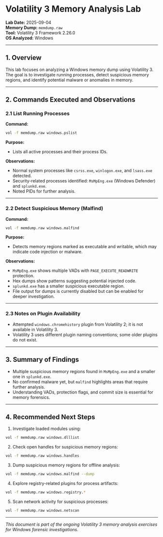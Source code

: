 # Volatility 3 Memory Analysis Lab

**Lab Date:** 2025-09-04  
**Memory Dump:** `memdump.raw`  
**Tool:** Volatility 3 Framework 2.26.0  
**OS Analyzed:** Windows

---

## 1. Overview

This lab focuses on analyzing a Windows memory dump using Volatility 3. The goal is to investigate running processes, detect suspicious memory regions, and identify potential malware or anomalies in memory.

---

## 2. Commands Executed and Observations

### 2.1 List Running Processes
**Command:**
```bash
vol -f memdump.raw windows.pslist
```
**Purpose:**
- Lists all active processes and their process IDs.

**Observations:**
- Normal system processes like `csrss.exe`, `winlogon.exe`, and `lsass.exe` detected.
- Security-related processes identified: `MsMpEng.exe` (Windows Defender) and `splunkd.exe`.
- Noted PIDs for further analysis.

---

### 2.2 Detect Suspicious Memory (Malfind)
**Command:**
```bash
vol -f memdump.raw windows.malfind
```
**Purpose:**
- Detects memory regions marked as executable and writable, which may indicate code injection or malware.

**Observations:**
- `MsMpEng.exe` shows multiple VADs with `PAGE_EXECUTE_READWRITE` protection.
- Hex dumps show patterns suggesting potential injected code.
- `splunkd.exe` has a smaller suspicious executable region.
- File output for dumps is currently disabled but can be enabled for deeper investigation.

---

### 2.3 Notes on Plugin Availability
- Attempted `windows.chromehistory` plugin from Volatility 2; it is not available in Volatility 3.
- Volatility 3 uses different plugin naming conventions; some older plugins do not exist.

---

## 3. Summary of Findings
- Multiple suspicious memory regions found in `MsMpEng.exe` and a smaller one in `splunkd.exe`.
- No confirmed malware yet, but `malfind` highlights areas that require further analysis.
- Understanding VADs, protection flags, and commit size is essential for memory forensics.

---

## 4. Recommended Next Steps
1. Investigate loaded modules using:
```bash
vol -f memdump.raw windows.dlllist
```
2. Check open handles for suspicious memory regions:
```bash
vol -f memdump.raw windows.handles
```
3. Dump suspicious memory regions for offline analysis:
```bash
vol -f memdump.raw windows.malfind --dump
```
4. Explore registry-related plugins for process artifacts:
```bash
vol -f memdump.raw windows.registry.*
```
5. Scan network activity for suspicious processes:
```bash
vol -f memdump.raw windows.netscan
```

---

*This document is part of the ongoing Volatility 3 memory analysis exercises for Windows forensic investigations.*

